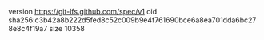 version https://git-lfs.github.com/spec/v1
oid sha256:c3b42a8b222d5fed8c52c009b9e4f761690bce6a8ea701dda6bc278e8c4f19a7
size 10358
